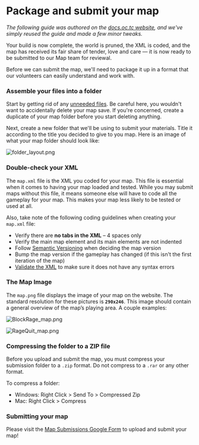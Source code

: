 # **Package and submit your map**

*The following guide was authored on the [docs.oc.tc website](http://docs.oc.tc/guides/packaging/compiling_releasing), and we've simply reused the guide and made a few minor tweaks.*

Your build is now complete, the world is pruned, the XML is coded, and the map has received its fair share of tender, love and care — it is now ready to be submitted to our Map team for reviewal.

Before we can submit the map, we'll need to package it up in a format that our volunteers can easily understand and work with.

### **Assemble your files into a folder**

Start by getting rid of any [unneeded files](http://docs.oc.tc/guides/packaging/cleaning_files).  Be careful here, you wouldn't want to accidentally delete your map save.  If you're concerned, create a duplicate of your map folder before you start deleting anything.

Next, create a new folder that we'll be using to submit your materials. Title it according to the title you decided to give to you map.  Here is an image of what your map folder should look like:

![folder_layout.png](http://docs.oc.tc/img/folder_layout.png)

### **Double-check your XML**

The `map.xml` file is the XML you coded for your map. This file is essential when it comes to having your map loaded and tested. While you may submit maps without this file, it means someone else will have to code all the gameplay for your map. This makes your map less likely to be tested or used at all.

Also, take note of the following coding guidelines when creating your `map.xml` file:

- Verify there are **no tabs in the XML** – 4 spaces only
- Verify the main map element and its main elements are not indented
- Follow [Semantic Versioning](http://semver.org/) when deciding the map version
- Bump the map version if the gameplay has changed (if this isn't the first iteration of the map)
- [Validate the XML](https://www.w3schools.com/xml/xml_validator.asp) to make sure it does not have any syntax errors

### **The Map Image**

The `map.png` file displays the image of your map on the website. The standard resolution for these pictures is **`290x246`**. This image should contain a general overview of the map’s playing area.  A couple examples:

![BlockRage_map.png](http://docs.oc.tc/img/BlockRage_map.png)

![RageQuit_map.png](http://docs.oc.tc/img/Rage%20Quit_map.png)

### **Compressing the folder to a ZIP file**

Before you upload and submit the map, you must compress your submission folder to a `.zip` format. Do not compress to a `.rar` or any other format.

To compress a folder:

- Windows: Right Click > Send To > Compressed Zip
- Mac: Right Click > Compress

### **Submitting your map**

Please visit the [Map Submissions Google Form](https://forms.gle/1bLjskfuydmfeSh57) to upload and submit your map!